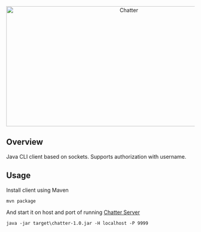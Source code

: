 <div align="center">
  <img align="center" src="https://socialify.git.ci/TimNekk/Chatter/image?description=1&font=Inter&language=1&name=1&pattern=Plus&theme=Auto" alt="Chatter" width="640" height="320" />
</div>

## Overview

Java CLI client based on sockets.
Supports authorization with username.


## Usage

Install client using Maven

```
mvn package
```

And start it on host and port of running <a href="https://github.com/TimNekk/Chatter">Chatter Server</a>

```
java -jar target\chatter-1.0.jar -H localhost -P 9999
```
